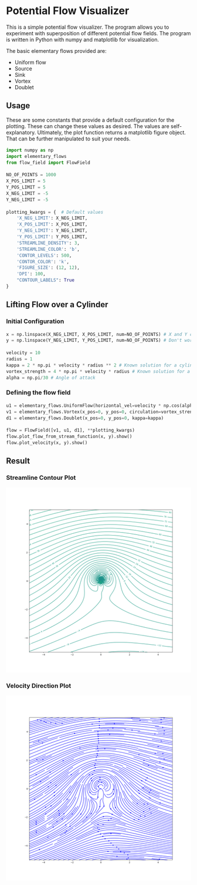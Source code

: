 # Potential Flow Visualizer

This is a simple potential flow visualizer. The program allows you to experiment with superposition of different potential flow fields. The program is written in Python with numpy and matplotlib for visualization.

The basic elementary flows provided are:

- Uniform flow
- Source
- Sink
- Vortex
- Doublet

## Usage
These are some constants that provide a default configuration for the plotting. These can change these values as desired. The values are self-explanatory.
Ultimately, the plot function returns a matplotlib figure object. That can be further manipulated to suit your needs.
```python
import numpy as np
import elementary_flows
from flow_field import FlowField

NO_OF_POINTS = 1000
X_POS_LIMIT = 5
Y_POS_LIMIT = 5
X_NEG_LIMIT = -5
Y_NEG_LIMIT = -5

plotting_kwargs = {  # Default values
    'X_NEG_LIMIT': X_NEG_LIMIT,
    'X_POS_LIMIT': X_POS_LIMIT,
    'Y_NEG_LIMIT': Y_NEG_LIMIT,
    'Y_POS_LIMIT': Y_POS_LIMIT,
    'STREAMLINE_DENSITY': 3,
    'STREAMLINE_COLOR': 'b',
    'CONTOR_LEVELS': 500,
    'CONTOR_COLOR': 'k',
    'FIGURE_SIZE': (12, 12),
    'DPI': 100,
    "CONTOUR_LABELS": True
}
```
## Lifting Flow over a Cylinder
### Initial Configuration
```python
x = np.linspace(X_NEG_LIMIT, X_POS_LIMIT, num=NO_OF_POINTS) # X and Y coordinates for the grid
y = np.linspace(Y_NEG_LIMIT, Y_POS_LIMIT, num=NO_OF_POINTS) # Don't worry, Meshgrid is done internally

velocity = 10
radius = 1
kappa = 2 * np.pi * velocity * radius ** 2 # Known solution for a cylinder
vortex_strength = 4 * np.pi * velocity * radius # Known solution for a cylinder
alpha = np.pi/30 # Angle of attack
```

### Defining the flow field
```python
u1 = elementary_flows.UniformFlow(horizontal_vel=velocity * np.cos(alpha), vertical_vel=velocity * np.sin(alpha))
v1 = elementary_flows.Vortex(x_pos=0, y_pos=0, circulation=vortex_strength)
d1 = elementary_flows.Doublet(x_pos=0, y_pos=0, kappa=kappa)

flow = FlowField([v1, u1, d1], **plotting_kwargs)
flow.plot_flow_from_stream_function(x, y).show()
flow.plot_velocity(x, y).show()
```

## Result
### Streamline Contour Plot
![img.png](ContorPlot.png)

### Velocity Direction Plot
![img.png](Velocity.png)